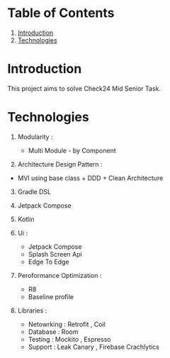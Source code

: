 # **Table of Contents**
1. [Introduction](https://github.com/Ahmedshafie161/Check24/blob/master/README.md#introduction)
2. [Technologies](https://github.com/Ahmedshafie161/Check24/blob/master/README.md#technologies)


# Introduction 
This project aims to solve Check24 Mid Senior Task. 

# **Technologies**
1. Modularity :
   - Multi Module - by Component
     
2.  Architecture Design Pattern :
   - MVI using base class + DDD + Clean Architecture
3. Gradle DSL

4. Jetpack Compose

5. Kotlin

6. Ui :
   - Jetpack Compose
   - Splash Screen Api
   - Edge To Edge
     
7. Peroformance Optimization :
   - R8
   - Baseline profile
     
8. Libraries :
   - Netowrking  : Retrofit , Coil
   - Database    : Room
   - Testing     : Mockito , Espresso
   - Support     : Leak Canary , Firebase Crachlytics  
